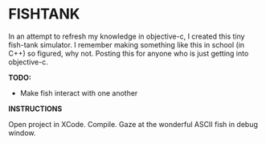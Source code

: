 **FISHTANK**
============

In an attempt to refresh my knowledge in objective-c, I created this tiny fish-tank simulator. I remember making something like this in school (in C++) so figured, why not. Posting this for anyone who is just getting into objective-c.

**TODO:**
- Make fish interact with one another

**INSTRUCTIONS**

Open project in XCode. Compile. Gaze at the wonderful ASCII fish in debug window.

